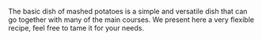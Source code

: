 The basic dish of mashed potatoes is a simple and versatile dish that can go together with many of the main courses. We present here a very flexible recipe, feel free to tame it for your needs.